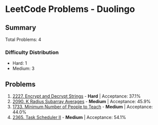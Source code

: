 # LeetCode Problems - Duolingo

## Summary
Total Problems: 4

### Difficulty Distribution

- Hard: 1
- Medium: 3

## Problems

1. [2227. Encrypt and Decrypt Strings](https://leetcode.com/problems/encrypt-and-decrypt-strings/) - **Hard** | Acceptance: 37.1%
2. [2090. K Radius Subarray Averages](https://leetcode.com/problems/k-radius-subarray-averages/) - **Medium** | Acceptance: 45.9%
3. [1733. Minimum Number of People to Teach](https://leetcode.com/problems/minimum-number-of-people-to-teach/) - **Medium** | Acceptance: 44.0%
4. [2365. Task Scheduler II](https://leetcode.com/problems/task-scheduler-ii/) - **Medium** | Acceptance: 54.1%